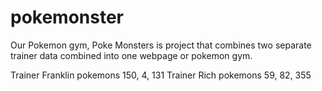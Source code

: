 # pokemonster
Our Pokemon gym, Poke Monsters is project that combines two separate trainer data combined into one webpage or pokemon gym.

Trainer Franklin pokemons 150, 4, 131
Trainer Rich pokemons 59, 82, 355
